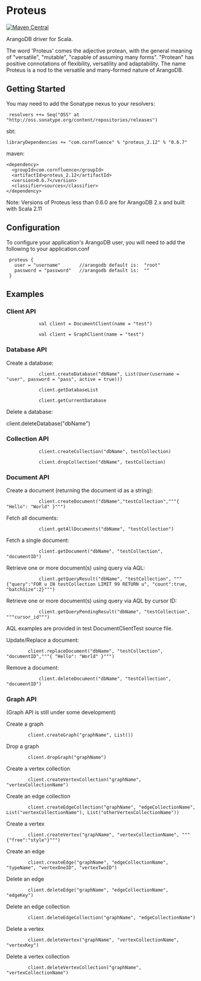# Proteus

[![Maven Central](https://img.shields.io/maven-central/v/com.cornfluence/proteus_2.12.svg)](https://maven-badges.herokuapp.com/maven-central/com.cornfluence/proteus_2.12)

ArangoDB driver for Scala.

The word 'Proteus' comes the adjective protean, with the general meaning of "versatile", "mutable", "capable of assuming many forms". "Protean" has positive connotations of flexibility, versatility and adaptability.
The name Proteus is a nod to the versatile and many-formed nature of ArangoDB.

## Getting Started

You may need to add the Sonatype nexus to your resolvers:

```
 resolvers ++= Seq("OSS" at "http://oss.sonatype.org/content/repositories/releases")
```

sbt:

```
libraryDependencies += "com.cornfluence" % "proteus_2.12" % "0.6.7"
```

maven:

```
<dependency>
  <groupId>com.cornfluence</groupId>
  <artifactId>proteus_2.12</artifactId>
  <version>0.6.7</version>
  <classifier>sources</classifier>
</dependency>
```

Note: Versions of Proteus less than 0.6.0 are for ArangoDB 2.x and built with Scala 2.11

## Configuration

To configure your application's ArangoDB user, you will need to add the following to your application.conf

```
 proteus {
   user = "username"       //arangodb default is:  "root"
   password = "password"   //arangodb default is:  ""
 }
```

## Examples

### Client API

```
            val client = DocumentClient(name = "test")

            val client = GraphClient(name = "test")
```

### Database API

Create a database:

```
            client.createDatabase("dbName", List(User(username = "user", password = "pass", active = true)))

            client.getDatabaseList

            client.getCurrentDatabase
```

Delete a database:

client.deleteDatabase("dbName")

### Collection API

```
            client.createCollection("dbName", testCollection)

            client.dropCollection("dbName", testCollection)
```

### Document API

Create a document (returning the document id as a string):

```
            client.createDocument("dbName","testCollection","""{ "Hello": "World" }""")
```


Fetch all documents:

```
            client.getAllDocuments("dbName", "testCollection")
```


Fetch a single document:

```
            client.getDocument("dbName", "testCollection", "documentID")
```

Retrieve one or more document(s) using query via AQL:

```
            client.getQueryResult("dbName", "testCollection", """{"query":"FOR u IN testCollection LIMIT 99 RETURN u", "count":true, "batchSize":2}""")
```

Retrieve one or more document(s) using query via AQL by cursor ID:

```
            client.getQueryPendingResult("dbName", "testCollection", """cursor_id""")
```

AQL examples are provided in test DocumentClientTest source file.

Update/Replace a document:

```
        client.replaceDocument("dbName", "testCollection", "documentID","""{ "Hello": "World" }""")
```

Remove a document:

```
            client.deleteDocument("dbName", "testCollection", "documentID")
```


### Graph API

(Graph API is still under some development)

Create a graph

            client.createGraph("graphName", List())

Drop a graph

            client.dropGraph("graphName")

Create a vertex collection

            client.createVertexCollection("graphName", "vertexCollectionName")

Create an edge collection

            client.createEdgeCollection("graphName", "edgeCollectionName", List("vertexCollectionName"), List("otherVertexCollectionName"))

Create a vertex

            client.createVertex("graphName", "vertexCollectionName", """{"free":"style"}""")

Create an edge

            client.createEdge("graphName", "edgeCollectionName", "typeName", "vertexOneID", "vertexTwoID")

Delete an edge

            client.deleteEdge("graphName", "edgeCollectionName", "edgeKey")

Delete an edge collection

            client.deleteEdgeCollection("graphName", "edgeCollectionName")

Delete a vertex

            client.deleteVertex("graphName", "vertexCollectionName", "vertexKey")

Delete a vertex collection

            client.deleteVertexCollection("graphName", "vertexCollectionName")
